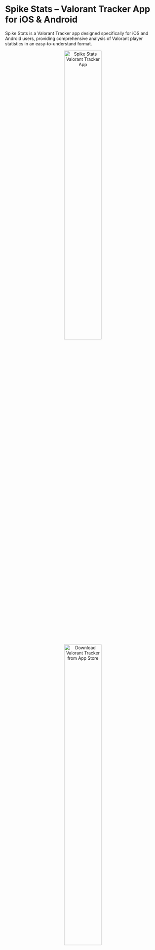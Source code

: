 # Spike Stats – Valorant Tracker App for iOS & Android

Spike Stats is a Valorant Tracker app designed specifically for iOS and Android users, providing comprehensive analysis of Valorant player statistics in an easy-to-understand format.

<p align="center"><a href="screenshots/framed_5.png"><img src="screenshots/framed_5.png" alt="Spike Stats Valorant Tracker App" width="49%" height="49%"/></a></p>

<p align="center"><a href="https://apps.apple.com/us/app/spike-stats-for-valorant/id1541123839"><img src="images/apple_app_store_badge.png" alt="Download Valorant Tracker from App Store" width="49%" height="50%"/></a>
</p><p align="center"><a href="https://play.google.com/store/apps/details?id=crocusgames.com.spikestats"><img src="images/google-play-badge.png" alt="Download Valorant Tracker from Google Play" width="50%" height="50%"/></a></p>

## Valorant Performance Tracking with Graphs

Spike Stats helps Valorant players track their profile, match history, and game statistics. Leveraging official Valorant API data, Spike Stats provides insightful metrics, averages, and trends displayed as intuitive graphs to enhance your gameplay.

[![Valorant Tracker Performance Graph 1](screenshots/framed_1.png){:height=49%" width="49%"}](screenshots/framed_1.png)
[![Valorant Tracker Performance Graph 2](screenshots/framed_2.png){:height=49%" width="49%"}](screenshots/framed_2.png)

## Detailed Valorant Match Analysis

Spike Stats gives you detailed analytics for every Valorant match you complete, including map details, medals earned, comprehensive KDA breakdowns, kills per weapon type, KAST percentages, round-by-round insights, and more, empowering you to understand and improve your gameplay.

[![Valorant Tracker Match Details](screenshots/framed_3.png){:height=49%" width="49%"}](screenshots/framed_3.png)
[![Detailed Match Analysis Valorant Tracker](screenshots/framed_4.png){:height=49%" width="49%"}](screenshots/framed_4.png)

## Valorant Coach – Your AI-Powered Valorant Assistant

Review your Valorant matches using Spike Stats' personalized Valorant Coach. Get custom gameplay recommendations, analyze your stats deeply, and elevate your skills effectively.

[![Valorant Coach AI Analysis](screenshots/framed_12.png){:height=49%" width="49%"}](screenshots/framed_12.png)
[![AI Valorant Coach Tips](screenshots/framed_13.png){:height=49%" width="49%"}](screenshots/framed_13.png)

## Detailed Agent & Weapon Stats

Spike Stats tracks your performance for every Valorant agent, displaying key metrics like win rate and KDA. Easily sort and filter agent stats by role. Additionally, the app records accuracy and effectiveness for all Valorant weapons, including kills, kills per round, damage per round, and shot accuracy, sortable and filterable by weapon type.

[![Valorant Agent Stats Tracker](screenshots/framed_7.png){:height=49%" width="49%"}](screenshots/framed_7.png)
[![Weapon Stats Valorant Tracker](screenshots/framed_8.png){:height=49%" width="49%"}](screenshots/framed_8.png)

## Valorant Overview & Leaderboards

Get a quick summary of your recent matches, overall win rates by mode and map, attacker/defender performance, and essential statistics like KDA and KAST. Spike Stats also features comprehensive leaderboards to compare your performance across various Valorant metrics.

[![Valorant Tracker Overview](screenshots/framed_6.png){:height=49%" width="49%"}](screenshots/framed_6.png)
[![Valorant Tracker Leaderboard](screenshots/framed_9.png){:height=49%" width="49%"}](screenshots/framed_9.png)

## Player Search & Multi-language Support

Search any Valorant player's stats quickly using their game name and tagline. Spike Stats supports multiple languages, making the Valorant tracking experience accessible worldwide.

[![Player Search Valorant Tracker](screenshots/framed_10.png){:height=49%" width="49%"}](screenshots/framed_10.png)
[![Valorant Tracker Multilanguage Support](screenshots/framed_11.png){:height=49%" width="49%"}](screenshots/framed_11.png)

## Multi-Platform Valorant Tracker

Spike Stats is available for download on both the App Store and Google Play, making it the ideal Valorant Tracker app for both iOS and Android gamers.

## Is Spike Stats Safe?
Spike Stats uses <a href="https://support-developer.riotgames.com/hc/en-us/articles/22801670382739-RSO-Riot-Sign-On">Riot Sign on (RSO)</a>, Riot Games’ official authentication method. It exclusively accesses data via the official Valorant API, ensuring your information remains secure and confidential.

## Download Spike Stats – Valorant Tracker

Download Spike Stats, the best Valorant Tracker:

- [Download on App Store](https://apps.apple.com/us/app/spike-stats-for-valorant/id1541123839)  
- [Download on Google Play](https://play.google.com/store/apps/details?id=crocusgames.com.spikestats)

## About Us

We specialize in developing high-quality companion apps designed to enrich gaming experiences for popular games like Destiny 2 and Valorant. Our apps have collectively reached thousands of dedicated gamers worldwide.

#### Our Other Apps
* The Vault: Item Manager [iOS](https://apps.apple.com/us/app/vault-manager-for-destiny-2/id1330143510) [Android](https://play.google.com/store/apps/details?id=com.crocusgames.destinyinventorymanager&hl=en)
* Xur Alert [iOS](https://apps.apple.com/us/app/where-is-xur-for-destiny-2/id955286784) [Android](https://play.google.com/store/apps/details?id=com.crocusgames.whereisxur&hl=en)

#### Contact Us
* [Join Official Spike Stats Discord Server](https://discord.gg/UEcuWArhny)
* [Follow on X](https://twitter.com/SpikeStats)
* [Send an E-mail](mailto:crocusgames@gmail.com)

### Legal

Spike Stats isn't endorsed by Riot Games and doesn't reflect the views or opinions of Riot Games or anyone officially involved in producing or managing Riot Games properties. Riot Games, and all associated properties are trademarks or registered trademarks of Riot Games, Inc.
